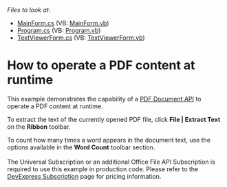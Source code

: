 <!-- default file list -->
*Files to look at*:

* [MainForm.cs](./CS/WindowsFormsApplication1/MainForm.cs) (VB: [MainForm.vb](./VB/WindowsFormsApplication1/MainForm.vb))
* [Program.cs](./CS/WindowsFormsApplication1/Program.cs) (VB: [Program.vb](./VB/WindowsFormsApplication1/Program.vb))
* [TextViewerForm.cs](./CS/WindowsFormsApplication1/TextViewerForm.cs) (VB: [TextViewerForm.vb](./VB/WindowsFormsApplication1/TextViewerForm.vb))
<!-- default file list end -->
# How to operate a PDF content at runtime


<p>This example demonstrates the capability of a <a href="https://docs.devexpress.com/OfficeFileAPI/16491/pdf-document-api"><u>PDF Document API</u></a> to operate a PDF content at runtime.</p>
<p>To extract the text of the currently opened PDF file, click <strong>File | Extract Text</strong> on the <strong>Ribbon</strong> toolbar.</p>
<p>To count how many times a word appears in the document text, use the options available in the <strong>Word Count</strong> toolbar section.<br><br>The Universal Subscription or an additional Office File API Subscription is required to use this example in production code. Please refer to the <a href="https://www.devexpress.com/Subscriptions/">DevExpress Subscription</a> page for pricing information.</p>

<br/>


